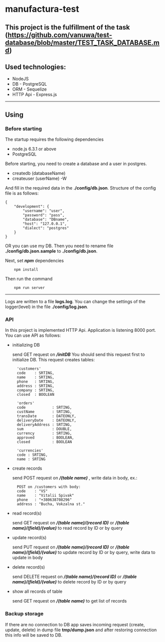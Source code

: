# manufactura-test
This project is the fulfillment of the task (https://github.com/vanuwa/test-database/blob/master/TEST_TASK_DATABASE.md)
---
## Used technologies:
* NodeJS
* DB - PostgreSQL
* ORM - Sequelize
* HTTP Api - Express.js
---
## Using
### Before starting
The startup requires the following dependencies
* node.js 6.3.1 or above
* PostgreSQL

Before starting, you need to create a database and a user in postgres.
* createdb (databaseName)
* createuser (userName) -W

And fill in the required data in the **./config/db.json**. Structure of the config file is as follows:

    {
        "development": {
            "username": "user",
            "password": "pass",
            "database": "DBname",
            "host": "127.0.0.1",
            "dialect": "postgres"
        }
    }

OR you can use my DB. Then you need to rename file **./config/db.json.sample** to **./config/db.json**.

Next, set ***npm*** dependencies

        npm install

Then run the command

        npm run server

***
Logs are written to a file **logs.log**. You can change the settings of the logger(level) in the file **./config/log.json**.
### API
In this project is implemented HTTP Api. Application is listening 8000 port. You can use API as follows:
* initializing DB

    send GET request on ***/initDB***
You should send this request first to initialize DB.
This request creates tables:

        'customers'
        code    : SRTING,
        name    : SRTING,
        phone   : SRTING,
        address : SRTING,
        company : SRTING,
        closed  : BOOLEAN

        'orders'
        code            : SRTING,
        custName        : SRTING,
        transDate       : DATEONLY,
        deliveryDate    : DATEONLY,
        deliveryAddress : SRTING,
        sum             : DOUBLE,
        currency        : SRTING,
        approved        : BOOLEAN,
        closed          : BOOLEAN

        'currencies'
        code : SRTING,
        name : SRTING
* create records

    send POST request on ***/(table name)*** , write data in body, ex.:

        POST on /customers with body:
        code    : "VS"
        name    : "Vitalii Spivak"
        phone   : "+380638708296"
        address : "Bucha, Vokzalna st."

* read record(s)

    send GET request on ***/(table name)/(record ID)*** or ***/(table name)/(field)/(value)*** to read record by ID or by query
* update record(s)

    send PUT request on ***/(table name)/(record ID)*** or ***/(table name)/(field)/(value)*** to update record by ID or by query, write data to update in body
* delete record(s)

    send DELETE request on ***/(table name)/(record ID)*** or ***/(table name)/(field)/(value)*** to delete record by ID or by query
* show all records of table

    send GET request on ***/(table name)*** to get list of records
### Backup storage
If there are no connection to DB app saves incoming request (create, update, delete) in dump file **tmp/dump.json** and after restoring connection this info will be saved to DB.

